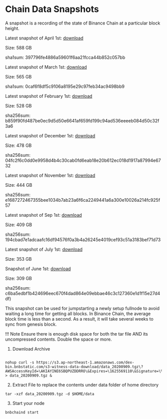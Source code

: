 # Chain Data Snapshots

A snapshot is a recording of the state of Binance Chain at a particular block height.

Latest snapshot of April 1st: [download](https://s3.ap-northeast-1.amazonaws.com/dex-bin.bnbstatic.com/s3-witness-data-download/data_20210401.tgz?AWSAccessKeyId=AKIAYINE6SBQPUZDDRRO&Expires=1643611407&Signature=DNHRq9emOD%2FwBLmBSCU9aHt3ENI%3D)

Size: 588 GB

sha1sum: 397796fe4886a59601f6aa21fcca44b852c057bb

Latest snapshot of March 1st: [download](https://s3.ap-northeast-1.amazonaws.com/dex-bin.bnbstatic.com/s3-witness-data-download/data_20210311.tgz?AWSAccessKeyId=AKIAYINE6SBQPUZDDRRO&Expires=1641887091&Signature=djEqBjOX08KjyTexn3BDnELWxeQ%3D)

Size: 565 GB

sha1sum: 0caf6f8df5c9106a8195e29c97feb34ac9498bb9

Latest snapshot of February 1st: [download](https://s3.ap-northeast-1.amazonaws.com/dex-bin.bnbstatic.com/s3-witness-data-download/data_20210204.tgz?AWSAccessKeyId=AKIAYINE6SBQPUZDDRRO&Expires=1639896473&Signature=2ec7eJtgNH%2BlzidAz3hQi4Z6mP8%3D)

Size: 528 GB

sha256sum: b859f90fd487be0ec9d5d50e6641af659fd199c94ad536eeeeb084d50c32f3a6

Latest snapshot of December 1st: [download](https://s3.ap-northeast-1.amazonaws.com/dex-bin.bnbstatic.com/s3-witness-data-download/data_20201214.tgz?AWSAccessKeyId=AKIAYINE6SBQPUZDDRRO&Expires=1634008451&Signature=KDW0zfRhaku57b2EL1ojJw%2B6amQ%3D)

Size: 478 GB

sha256sum: 04fc2f6c0dd0e9958d4b4c30cab0fd6eab18e20b612ec018d1917a87994e6732

Latest snapshot of November 1st: [download](https://s3.ap-northeast-1.amazonaws.com/dex-bin.bnbstatic.com/s3-witness-data-download/data_20201102.tgz?AWSAccessKeyId=AKIAYINE6SBQPUZDDRRO&Expires=1630378354&Signature=j%2BEK4kNBGEzv8PrrG6GeJ3kkKUY%3D)

Size: 444 GB

sha256sum: e1687272467355bee1034b7ab23a6f6ca2249441a6a300e10026a214fc925f57

Latest snapshot of Sep 1st: [download](https://s3.ap-northeast-1.amazonaws.com/dex-bin.bnbstatic.com/s3-witness-data-download/data_20200909.tgz?AWSAccessKeyId=AKIAYINE6SBQPUZDDRRO&Expires=1625569110&Signature=%2BotMZCFW7bRSaK4DdRW6Qe3a4bw%3D)

Size: 409 GB

sha256sum: 194cbad7e1adcaafc16df94576f0a3b4a26245e4019cef93c51a3183bef71d73

Latest snapshot of July 1st: [download](https://s3.ap-northeast-1.amazonaws.com/dex-bin.bnbstatic.com/s3-witness-data-download/data_20200717.tgz?AWSAccessKeyId=AKIAYINE6SBQPUZDDRRO&Expires=1621148533&Signature=BQCDLF9UwALesZwGiW6mCfK5Kiw%3D)

Size: 353 GB

Snapshot of June 1st: [download](https://s3.ap-northeast-1.amazonaws.com/dex-bin.bnbstatic.com/s3-witness-data-download/data_back_20200601.zip?AWSAccessKeyId=AKIAYINE6SBQLLLS7OXI&Signature=BQlfX3ATfs%2Fj55qwi5q75feqga4%3D&Expires=1617016400)

Size: 309 GB

sha256sum: c6ba5edbf1b424696eec670f4dad864e09ebbae46c3c127360e1d1f15e27d4df)

This snapshot can be used for jumpstarting a newly setup fullnode to avoid waiting a long time for getting all blocks. In Binance Chain, the average block time is less than a second. As a result, it will take several weeks to sync from genesis block.


!!! Note
	Ensure there is enough disk space for both the tar file AND its uncompressed contents. Double the space or more.


1. Download Archive
```

nohup curl -s https://s3.ap-northeast-1.amazonaws.com/dex-bin.bnbstatic.com/s3-witness-data-download/data_20200909.tgz\?AWSAccessKeyId=\AKIAYINE6SBQPUZDDRRO\&Expires=\1625569110\&Signature=\%2BotMZCFW7bRSaK4DdRW6Qe3a4bw%3D > data_20200909.tgz &

```

2. Extract File to replace the contents under data folder of home directory
```
tar -xzf data_20200909.tgz -d $HOME/data
```

3. Start your node
```
bnbchaind start
```
